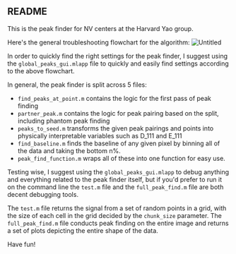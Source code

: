 ## README

This is the peak finder for NV centers at the Harvard Yao group. 

Here's the general troubleshooting flowchart for the algorithm:
![Untitled](https://github.com/AnmayG/peak_finder/assets/84810366/541b21ce-59de-41ec-af73-d486acfdcdb7)

In order to quickly find the right settings for the peak finder, I suggest using the ```global_peaks_gui.mlapp``` file to quickly and easily find settings according to the above flowchart.

In general, the peak finder is split across 5 files:
- ```find_peaks_at_point.m``` contains the logic for the first pass of peak finding
- ```partner_peak.m``` contains the logic for peak pairing based on the split, including phantom peak finding
- ```peaks_to_seed.m``` transforms the given peak pairings and points into physically interpretable variables such as D_111 and E_111
- ```find_baseline.m``` finds the baseline of any given pixel by binning all of the data and taking the bottom n%.
- ```peak_find_function.m``` wraps all of these into one function for easy use.

Testing wise, I suggest using the ```global_peaks_gui.mlapp``` to debug anything and everything related to the peak finder itself, 
but if you'd prefer to run it on the command line the `test.m` file and the `full_peak_find.m` file are both decent debugging tools. 

The `test.m` file returns the signal from a set of random points in a grid, with the size of each cell in the grid decided by the `chunk_size` parameter. 
The `full_peak_find.m` file conducts peak finding on the entire image and returns a set of plots depicting the entire shape of the data.

Have fun!
